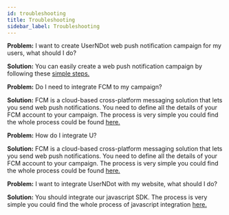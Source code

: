 ```yaml
---
id: troubleshooting
title: Troubleshooting
sidebar_label: Troubleshooting
---
```

**Problem:** I want to create UserNDot web push notification campaign for my users, what should I do?

**Solution:** You can easily create a web push notification campaign by following these [simple steps.](/d/docs/integration/push-campaign-creation)

**Problem:** Do I need to integrate FCM to my campaign?

**Solution:** FCM is a cloud-based cross-platform messaging solution that lets you send web push notifications. You need to define all the details of your FCM account to your campaign. The process is very simple you could find the whole process could be found [here.](/d/docs/integration/webpushnotification-integration)

**Problem:** How do I integrate U?

**Solution:** FCM is a cloud-based cross-platform messaging solution that lets you send web push notifications. You need to define all the details of your FCM account to your campaign. The process is very simple you could find the whole process could be found [here.](/d/docs/integration/webpushnotification-integration)

**Problem:** I want to integrate UserNDot with my website, what should I do?

**Solution:** You should integrate our javascript SDK. The process is very simple you could find the whole process of javascript integration [here.](/d/docs/web/settings)